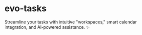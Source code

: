 # evo-tasks
Streamline your tasks with intuitive "workspaces," smart calendar integration, and AI-powered assistance. ✨
